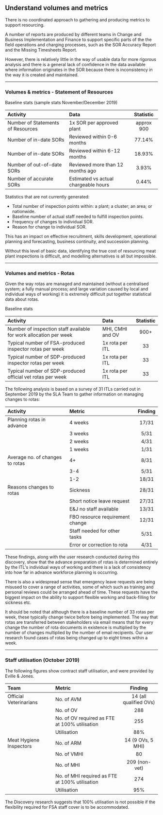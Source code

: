 ## Understand volumes and metrics

There is no coordinated approach to gathering and producing metrics to support resourcing.

A number of reports are produced by different teams in Change and Business Implementation and Finance to support specific parts of the the field operations and charging processes, such as the SOR Accuracy Report and the Missing Timesheets Report. 

However, there is relatively little in the way of usable data for more rigorous analysis and there is a general lack of confidence in the data available where information originates in the SOR because there is inconsistency in the way it is created and maintained.

***
### Volumes & metrics - Statement of Resources

Baseline stats (sample stats November/December 2019)

Activity        | Data           | Statistic  | 
| :--------- |:-------------------|:------------------------:|
| Number of Statements of Resources| 1x SOR per approved plant | approx 900
| Number of in-date SORs| Reviewed within 0-6 months  | 77.14%
| Number of in-date SORs| Reviewed within 6-12 months | 18.93%
| Number of out-of-date SORs| Reviewed more than 12 months ago | 3.93%
| Number of accurate SORs| Estimated vs actual chargeable hours | 0.44%

Statistics that are not currently generated:
* Total number of inspection points within: a plant; a cluster; an area; or nationwide.
* Baseline number of actual staff needed to fulfill inspection points.
* Frequency of changes to individual SOR.
* Reason for change to individual SOR.

This has an impact on effective recruitment, skills development, operational planning and forecasting, business continuity, and succession planning.

Without this level of basic data, identifying the true cost of resourcing meat plant inspections is difficult, and modelling alternatives is all but impossible.

***
### Volumes and metrics - Rotas
Given the way rotas are managed and maintained (without a centralised system; a fully manual process; and large variation caused by local and individual ways of working) it is extremely difficult put together statistical data about rotas.

Baseline stats

Activity        | Data           | Statistic  | 
| :--------- |:-------------------|:------------------------:|
| Number of inspection staff available for work allocation per week| MHI, CMHI and OV  | 900+
| Typical number of FSA-produced inspector rotas per week| 1x rota per ITL | 33
| Typical number of SDP-produced inspector rotas per week| 1x rota per ITL  | 33
| Typical number of SDP-produced official vet rotas per week| 1x rota per ITL  | 33

The following analysis is based on a survey of 31 ITLs carried out in September 2019 by the SLA Team to gather information on managing changes to rotas:

Activity        | Metric           | Finding  | 
| :--------- |:-------------------|:------------------------:|
| Planning rotas in advance | 4 weeks | 17/31
|  | 3 weeks | 5/31
|  | 2 weeks | 4/31
|  | 1 weeks | 1/31
| Average no. of changes to rotas | 4+ | 8/31
|  | 3-4 | 5/31
|  | 1-2 | 18/31
| Reasons changes to rotas | Sickness | 28/31
|  | Short notice leave request | 27/31
|  | E&J no staff available | 13/31
|  | FBO resource requirement change | 12/31
|  | Staff needed for other tasks | 5/31
|  | Error or correction to rota | 4/31

These findings, along with the user research conducted during this discovery, show that the advance preparation of rotas is determined entirely by the ITL's individual ways of working and there is a lack of consistency into how far in advance workforce planning is occurring.

There is also a widespread sense that emergency leave requests are being misused to cover a range of activities, some of which such as training and personal reviews could be arranged ahead of time. These requests have the biggest impact on the ability to support flexible working and back-filling for sickness etc.

It should be noted that although there is a baseline number of 33 rotas per week, these typically change twice before being implemented. The way that rotas are transferred between stakeholders via email means that for every change the number of rota documents in existence is multiplied by the number of changes multiplied by the number of email recipients.
Our user research found cases of rotas being changed up to eight times within a week.

***
### Staff utilisation (October 2019)
The following figures show contract staff utilisation, and were provided by Eville & Jones.

Team        | Metric           | Finding  | 
| :--------- |:-------------------|:------------------------:|
| Official Veterinarians | No. of AVM | 14 (all qualified OVs)
|  | No. of OV | 288
|  | No. of OV required as FTE at 100% utilisation | 255
|  | Utilisation | 88%
| Meat Hygiene Inspectors | No. of ARM | 14 (9 OVs, 5 MHI)
|  | No. of VMHI | 80
|  | No. of MHI | 209 (non-vet)
|  | No. of MHI required as FTE at 100% utilisation | 274
|  | Utilisation | 95%

The Discovery research suggests that 100% utilisation is not possible if the flexibility required for FSA staff cover is to be accommodated.